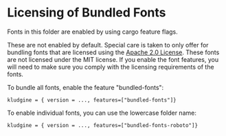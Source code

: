 # Licensing of Bundled Fonts

Fonts in this folder are enabled by using cargo feature flags.

These are not enabled by default. Special care is taken to only offer for bundling fonts that are licensed using the [Apache 2.0 License](../LICENSE-APACHE). These fonts are not licensed under the MIT license. If you enable the font features, you will need to make sure you comply with the licensing requirements of the fonts.

To bundle all fonts, enable the feature "bundled-fonts":

`kludgine = { version = ..., features=["bundled-fonts"]}`

To enable individual fonts, you can use the lowercase folder name:

`kludgine = { version = ..., features=["bundled-fonts-roboto"]}`
